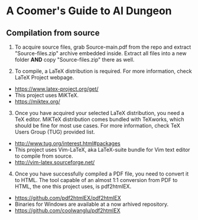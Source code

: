 # A Coomer's Guide to AI Dungeon

## Compilation from source

1. To acquire source files, grab Source-main.pdf from the repo and extract "Source-files.zip" archive embedded inside.
Extract all files into a new folder **AND** copy "Source-files.zip" there as well.

2. To compile, a LaTeX distribution is required. For more information, check LaTeX Project webpage.
- https://www.latex-project.org/get/
- This project uses MiKTeX.
- https://miktex.org/

3. Once you have acquired your selected LaTeX distribution, you need a TeX editor. MiKTeX distribution comes bundled with TeXworks, which should be fine for most use cases. For more information, check TeX Users Group (TUG) provided list.
- http://www.tug.org/interest.html#packages
- This project uses Vim-LaTeX, aka LaTeX-suite bundle for Vim text editor to compile from source.
- http://vim-latex.sourceforge.net/

4. Once you have successfully compiled a PDF file, you need to convert it to HTML. The tool capable of an almost 1:1 conversion from PDF to HTML, the one this project uses, is pdf2htmlEX.
- https://github.com/pdf2htmlEX/pdf2htmlEX
- Binaries for Windows are available at a now arhived repository.
- https://github.com/coolwanglu/pdf2htmlEX
